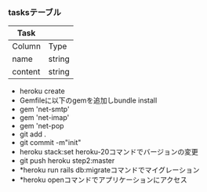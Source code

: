 ### tasksテーブル  
|  Task  |        |  
|  ----  |  ----  |  
| Column |  Type  |  
|  name  | string |  
| content| string |  



- heroku create
- Gemfileに以下のgemを追加しbundle install
- gem 'net-smtp'
- gem 'net-imap'
- gem 'net-pop
- git add .
- git commit -m"init"
- heroku stack:set heroku-20コマンドでバージョンの変更
- git push heroku step2:master
- *heroku run rails db:migrateコマンドでマイグレーション
- *heroku openコマンドでアプリケーションにアクセス

